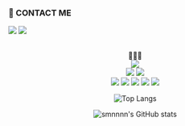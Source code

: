 
<!--
**smnnnn/smnnnn** is a ✨ _special_ ✨ repository because its `README.md` (this file) appears on your GitHub profile.

Here are some ideas to get you started:

- 🔭 I’m currently working on ...
- 🌱 I’m currently learning ...
- 👯 I’m looking to collaborate on ...
- 🤔 I’m looking for help with ...
- 💬 Ask me about ...
- 📫 How to reach me: ...
- 😄 Pronouns: ...
- ⚡ Fun fact: ...
-->


<h3>💁 CONTACT ME</h3>
 
  <a href="https://code-no-515.tistory.com" target="_blank"><img src="https://img.shields.io/badge/Blog-DD0B78?style=flat-square&logo=GitHub%20Sponsors&logoColor=white"/></a>
  <a href="mailto:hummingbirdzzzzz@gmail.com" target="_blank"><img src="https://img.shields.io/badge/hummingbirdzzzzz@gmail.com-331B3F?style=flat-square&logo=Gmail&logoColor=white"/></a>


<br>



<div align=center> 
  🌱🌱🌱
  <br>
  <img src="https://img.shields.io/badge/springBoot-6DB33F?style=flat-square&logo=springBoot&logoColor=white"> 
  <br>
  
  <img src="https://img.shields.io/badge/oracle-F80000?style=flat-square&logo=oracle&logoColor=white"> 
  <img src="https://img.shields.io/badge/thymeleaf-005F0F?style=flat-square&logo=thymeleaf&logoColor=white"> 
  <br>
  
  <img src="https://img.shields.io/badge/java-007396?style=flat-square&logo=java&logoColor=white"> 
  <img src="https://img.shields.io/badge/html5-E34F26?style=flat-square&logo=html5&logoColor=white"> 
  <img src="https://img.shields.io/badge/css-1572B6?style=flat-square&logo=css3&logoColor=white"> 
  <img src="https://img.shields.io/badge/javascript-F7DF1E?style=flat-square&logo=javascript&logoColor=black"> 
  <img src="https://img.shields.io/badge/jquery-0769AD?style=flat-square&logo=jquery&logoColor=white">
  <br>
</div>

  <div align=center>

 ![Top Langs](https://github-readme-stats.vercel.app/api/top-langs/?username=smnnnn&layout=compact&theme=nightowl)
<div>  

<div align=center>
  
 ![smnnnn's GitHub stats](https://github-readme-stats.vercel.app/api?username=smnnnn&count_private=true&theme=nightowl)
</div>
